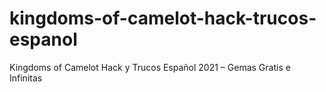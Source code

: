 # kingdoms-of-camelot-hack-trucos-espanol
Kingdoms of Camelot Hack y Trucos Español 2021 – Gemas Gratis e Infinitas
